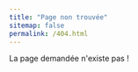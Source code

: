 ```yaml
---
title: "Page non trouvée"
sitemap: false
permalink: /404.html
---
```


La page demandée n'existe pas !
